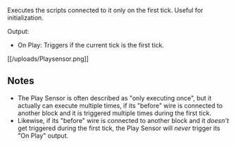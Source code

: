 Executes the scripts connected to it only on the first tick. Useful for initialization.

Output:
- On Play: Triggers if the current tick is the first tick.

[[/uploads/Playsensor.png]]

## Notes

- The Play Sensor is often described as "only executing once", but it actually can execute multiple times, if its "before" wire is connected to another block and it is triggered multiple times during the first tick.
- Likewise, if its "before" wire is connected to another block and it _doesn't_ get triggered during the first tick, the Play Sensor will _never_ trigger its "On Play" output.
